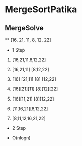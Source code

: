 # MergeSortPatika
## MergeSolve

** [16, 21, 11, 8, 12, 22] 

* 1 Step 

1. [16,21,11,8,12,22]
          
1. [16,21,11]         [8,12,22]
      
1. [16] [21,11]      [8] [12,22]
       
1. [16][21][11]       [8][12][22]

1. [16][11,21]        [8][12,22]
  
1. [11,16,21][8,12,22]
   
1. [8,11,12,16,21,22]

* 2 Step
- O(nlogn)
